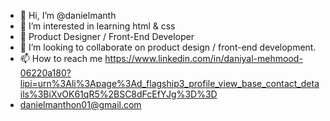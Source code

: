 - 👋 Hi, I’m @danielmanth
- 👀 I’m interested in learning html & css
- 🌱 Product Designer / Front-End Developer 
- 💞️ I’m looking to collaborate on product design / front-end development.
- 📫 How to reach me https://www.linkedin.com/in/daniyal-mehmood-06220a180?lipi=urn%3Ali%3Apage%3Ad_flagship3_profile_view_base_contact_details%3BiXvOK61qR5%2BSC8dFcEfYJg%3D%3D
- danielmanthon01@gmail.com
<!---
danielmanth/danielmanth is a ✨ special ✨ repository because its `README.md` (this file) appears on your GitHub profile.
You can click the Preview link to take a look at your changes.
--->
